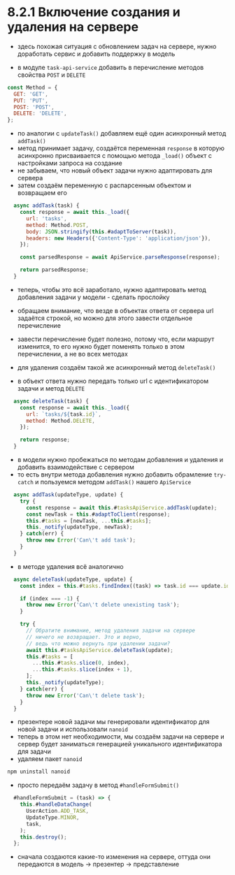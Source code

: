 # 8.2.1 Включение создания и удаления на сервере

- здесь похожая ситуация с обновлением задач на сервере, нужно доработать сервис и добавить поддержку в модель

- в модуле `task-api-service` добавить в перечисление методов свойства `POST` и `DELETE`

```js
const Method = {
  GET: 'GET',
  PUT: 'PUT',
  POST: 'POST',
  DELETE: 'DELETE',
};
```

- по аналогии с `updateTask()` добавляем ещё один асинхронный метод `addTask()`
- метод принимает задачу, создаётся переменная `response` в которую асинхронно присваивается с помощью метода `_load()` объект с настройками запроса на создание
- не забываем, что новый объект задачи нужно адаптировать для сервера
- затем создаём переменную с распарсенным объектом и возвращаем его

```js
  async addTask(task) {
    const response = await this._load({
      url: 'tasks',
      method: Method.POST,
      body: JSON.stringify(this.#adaptToServer(task)),
      headers: new Headers({'Content-Type': 'application/json'}),
    });

    const parsedResponse = await ApiService.parseResponse(response);

    return parsedResponse;
  }
```

- теперь, чтобы это всё заработало, нужно адаптировать метод добавления задачи у модели - сделать прослойку

- обращаем внимание, что везде в объектах ответа от сервера url задаётся строкой, но можно для этого завести отдельное перечисление
- завести перечисление будет полезно, потому что, если маршрут изменится, то его нужно будет поменять только в этом перечислении, а не во всех методах

- для удаления создаём такой же асинхронный метод `deleteTask()`

- в объект ответа нужно передать только url с идентификатором задачи и метод `DELETE`

```js
  async deleteTask(task) {
    const response = await this._load({
      url: `tasks/${task.id}`,
      method: Method.DELETE,
    });

    return response;
  }
```

- в модели нужно пробежаться по методам добавления и удаления и добавить взаимодействие с сервером
- то есть внутри метода добавления нужно добавить обрамление `try-catch` и пользуемся методом `addTask()` нашего `ApiService`

```js
  async addTask(updateType, update) {
    try {
      const response = await this.#tasksApiService.addTask(update);
      const newTask = this.#adaptToClient(response);
      this.#tasks = [newTask, ...this.#tasks];
      this._notify(updateType, newTask);
    } catch(err) {
      throw new Error('Can\'t add task');
    }
  }
```

- в методе удаления всё аналогично

```js
  async deleteTask(updateType, update) {
    const index = this.#tasks.findIndex((task) => task.id === update.id);

    if (index === -1) {
      throw new Error('Can\'t delete unexisting task');
    }

    try {
      // Обратите внимание, метод удаления задачи на сервере
      // ничего не возвращает. Это и верно,
      // ведь что можно вернуть при удалении задачи?
      await this.#tasksApiService.deleteTask(update);
      this.#tasks = [
        ...this.#tasks.slice(0, index),
        ...this.#tasks.slice(index + 1),
      ];
      this._notify(updateType);
    } catch(err) {
      throw new Error('Can\'t delete task');
    }
  }
```

- презентере новой задачи мы генерировали идентификатор для новой задачи и использовали `nanoid`
- теперь в этом нет необходимости, мы создаём задачи на сервере и сервер будет заниматься генерацией уникального идентификатора для задачи
- удаляем пакет `nanoid`

```bash
npm uninstall nanoid
```

- просто передаём задачу в метод `#handleFormSubmit()`

```js
  #handleFormSubmit = (task) => {
    this.#handleDataChange(
      UserAction.ADD_TASK,
      UpdateType.MINOR,
      task,
    );
    this.destroy();
  };
```

- сначала создаются какие-то изменения на сервере, оттуда они передаются в модель -> презентер -> представление
